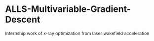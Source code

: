 # ALLS-Multivariable-Gradient-Descent
Internship work of x-ray optimization from laser wakefield acceleration 
